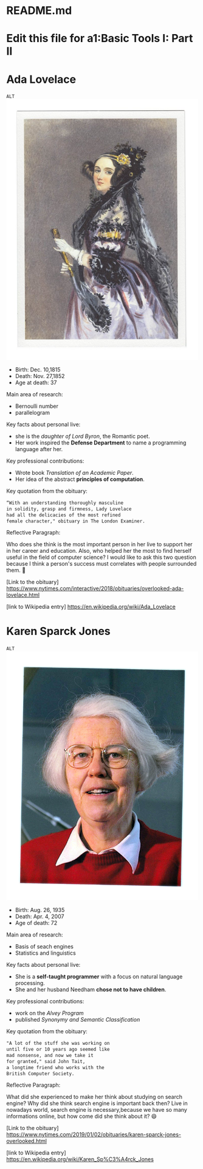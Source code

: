 # README.md
# Edit this file for a1:Basic Tools I: Part II
# Ada Lovelace
`ALT`![Ada Lovelace](images/photos/people/Lovelace/Lovelace.jpg)

- Birth: Dec. 10,1815
- Death: Nov. 27,1852
- Age at death: 37

Main area of research:
- Bernoulli number
- parallelogram

Key facts about personal live:

- she is the _daughter of Lord Byron_, the Romantic poet.
- Her work inspired the **Defense Department** to name a programming language after her.

Key professional contributions:
- Wrote book _Translation of an Academic Paper_.
- Her idea of the abstract **principles of computation**.

Key quotation from the obituary:
```
“With an understanding thoroughly masculine
in solidity, grasp and firmness, Lady Lovelace
had all the delicacies of the most refined
female character," obituary in The London Examiner.
```
Reflective Paragraph:

Who does she think is the most important person in her live to support her in her career and education. Also, who helped her the most to find herself useful in the field of computer science? I would like to ask this two question because I think a person's success must correlates with people surrounded them. :rocket:

[Link to the obituary]
https://www.nytimes.com/interactive/2018/obituaries/overlooked-ada-lovelace.html

[link to Wikipedia entry]
https://en.wikipedia.org/wiki/Ada_Lovelace



# Karen Sparck Jones
`ALT`![Karen Sparck Jones](images/photos/people/Jones/Jones.jpg)

- Birth: Aug. 26, 1935
- Death: Apr. 4, 2007
- Age of death: 72

Main area of research:
- Basis of seach engines
- Statistics and linguistics

Key facts about personal live:

- She is a **self-taught programmer** with a focus on natural language processing.
- She and her husband Needham **chose not to have children**.

Key professional contributions:
- work on the _Alvey Program_
- published _Synonymy and Semantic Classification_

Key quotation from the obituary:
```
"A lot of the stuff she was working on
until five or 10 years ago seemed like
mad nonsense, and now we take it
for granted," said John Tait,
a longtime friend who works with the
British Computer Society.
```
Reflective Paragraph:

What did she experienced to make her think about studying on search engine? Why did she think search engine is important back then? Live in nowadays world, search engine is necessary,because we have so many informations online, but how come did she think about it? :smile:

[Link to the obituary]
https://www.nytimes.com/2019/01/02/obituaries/karen-sparck-jones-overlooked.html

[link to Wikipedia entry]
https://en.wikipedia.org/wiki/Karen_Sp%C3%A4rck_Jones

